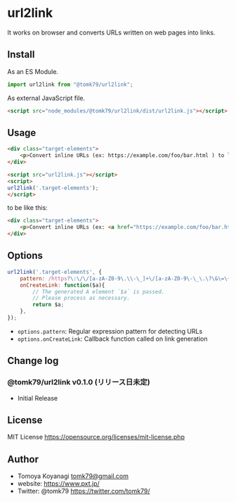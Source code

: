 # url2link

It works on browser and converts URLs written on web pages into links.


## Install

As an ES Module.

```js
import url2link from "@tomk79/url2link";
```

As external JavaScript file.

```html
<script src="node_modules/@tomk79/url2link/dist/url2link.js"></script>
```


## Usage

```html
<div class="target-elements">
    <p>Convert inline URLs (ex: https://example.com/foo/bar.html ) to links.</p>
</div>

<script src="url2link.js"></script>
<script>
url2link('.target-elements');
</script>
```

to be like this:

```html
<div class="target-elements">
    <p>Convert inline URLs (ex: <a href="https://example.com/foo/bar.html" rel="noopener noreferrer" target="_blank">https://example.com/foo/bar.html</a> ) to links.</p>
</div>
```

## Options

```js
url2link('.target-elements', {
    pattern: /https?\:\/\/[a-zA-Z0-9\.\\-\_]+\/[a-zA-Z0-9\-\_\.\?\&\=\+\%\/\#]*/,
    onCreateLink: function($a){
        // The generated A element `$a` is passed.
        // Please process as necessary.
        return $a;
    },
});
```

- `options.pattern`: Regular expression pattern for detecting URLs
- `options.onCreateLink`: Callback function called on link generation


## Change log

### @tomk79/url2link v0.1.0 (リリース日未定)

- Initial Release


## License

MIT License https://opensource.org/licenses/mit-license.php


## Author

- Tomoya Koyanagi <tomk79@gmail.com>
- website: <https://www.pxt.jp/>
- Twitter: @tomk79 <https://twitter.com/tomk79/>
